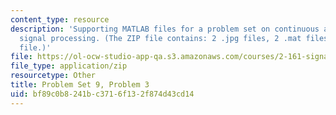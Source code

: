 ```yaml
---
content_type: resource
description: 'Supporting MATLAB files for a problem set on continuous and discrete
  signal processing. (The ZIP file contains: 2 .jpg files, 2 .mat files, and 1 .m
  file.)'
file: https://ol-ocw-studio-app-qa.s3.amazonaws.com/courses/2-161-signal-processing-continuous-and-discrete-fall-2008/bf89c0b8241bc3716f132f874d43cd14_PS9Prob3.zip
file_type: application/zip
resourcetype: Other
title: Problem Set 9, Problem 3
uid: bf89c0b8-241b-c371-6f13-2f874d43cd14
---
```

